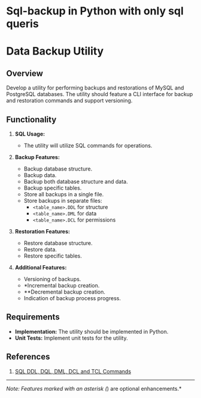 # Sql-backup in Python with only sql queris

# Data Backup Utility

## Overview
Develop a utility for performing backups and restorations of MySQL and PostgreSQL databases. The utility should feature a CLI interface for backup and restoration commands and support versioning.

## Functionality

1. **SQL Usage:**
   - The utility will utilize SQL commands for operations.

2. **Backup Features:**
   - Backup database structure.
   - Backup data.
   - Backup both database structure and data.
   - Backup specific tables.
   - Store all backups in a single file.
   - Store backups in separate files:
     - `<table_name>.DDL` for structure
     - `<table_name>.DML` for data
     - `<table_name>.DCL` for permissions

3. **Restoration Features:**
   - Restore database structure.
   - Restore data.
   - Restore specific tables.

4. **Additional Features:**
   - Versioning of backups.
   - *Incremental backup creation.
   - **Decremental backup creation.
   - Indication of backup process progress.

## Requirements

- **Implementation:** The utility should be implemented in Python.
- **Unit Tests:** Implement unit tests for the utility.

## References

1. [SQL DDL, DQL, DML, DCL and TCL Commands](https://www.geeksforgeeks.org/sql-ddl-dql-dml-dcl-tcl-commands/#dcl-data-control-language)

---

*Note: Features marked with an asterisk (*) are optional enhancements.*
